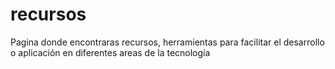 # recursos
Pagina donde encontraras recursos, herramientas para facilitar el desarrollo o aplicación en diferentes areas de la tecnología 
